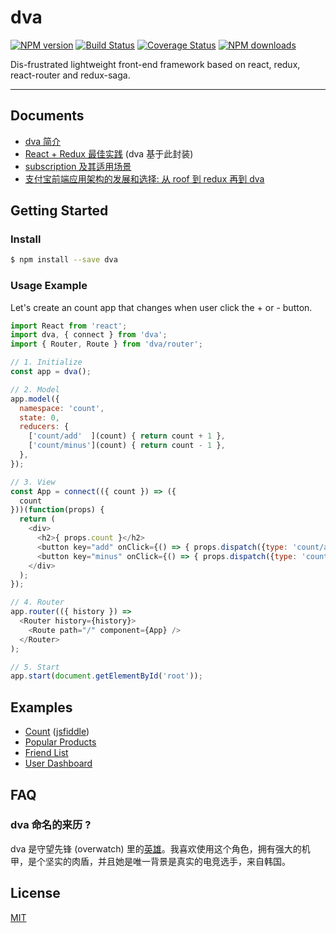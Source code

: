 # dva

[![NPM version](https://img.shields.io/npm/v/dva.svg?style=flat)](https://npmjs.org/package/dva)
[![Build Status](https://img.shields.io/travis/sorrycc/dva.svg?style=flat)](https://travis-ci.org/sorrycc/dva)
[![Coverage Status](https://img.shields.io/coveralls/sorrycc/dva.svg?style=flat)](https://coveralls.io/r/sorrycc/dva)
[![NPM downloads](http://img.shields.io/npm/dm/dva.svg?style=flat)](https://npmjs.org/package/dva)

Dis-frustrated lightweight front-end framework based on react, redux, react-router and redux-saga.

----

## Documents

- [dva 简介](https://github.com/sorrycc/dva/issues/1)
- [React + Redux 最佳实践](https://github.com/sorrycc/blog/issues/1) (dva 基于此封装)
- [subscription 及其适用场景](https://github.com/sorrycc/dva/issues/3#issuecomment-229250708)
- [支付宝前端应用架构的发展和选择: 从 roof 到 redux 再到 dva](https://github.com/sorrycc/blog/issues/6)

## Getting Started

### Install

```bash
$ npm install --save dva
```

### Usage Example

Let's create an count app that changes when user click the + or - button. 

```javascript
import React from 'react';
import dva, { connect } from 'dva';
import { Router, Route } from 'dva/router';

// 1. Initialize
const app = dva();

// 2. Model
app.model({
  namespace: 'count',
  state: 0,
  reducers: {
    ['count/add'  ](count) { return count + 1 },
    ['count/minus'](count) { return count - 1 },
  },
});

// 3. View
const App = connect(({ count }) => ({
  count
}))(function(props) {
  return (
    <div>
      <h2>{ props.count }</h2>
      <button key="add" onClick={() => { props.dispatch({type: 'count/add'})}}>+</button>
      <button key="minus" onClick={() => { props.dispatch({type: 'count/minus'})}}>-</button>
    </div>
  );
});

// 4. Router
app.router(({ history }) =>
  <Router history={history}>
    <Route path="/" component={App} />
  </Router>
);

// 5. Start
app.start(document.getElementById('root'));
```

## Examples

- [Count](./examples/count) ([jsfiddle](https://jsfiddle.net/puftw0ea/))
- [Popular Products](./examples/popular-products)
- [Friend List](./examples/friend-list)
- [User Dashboard](./examples/user-dashboard)

## FAQ

### dva 命名的来历 ?

dva 是守望先锋 (overwatch) 里的[英雄](http://ow.blizzard.cn/heroes/dva)。我喜欢使用这个角色，拥有强大的机甲，是个坚实的肉盾，并且她是唯一背景是真实的电竞选手，来自韩国。

## License

[MIT](https://tldrlegal.com/license/mit-license)
